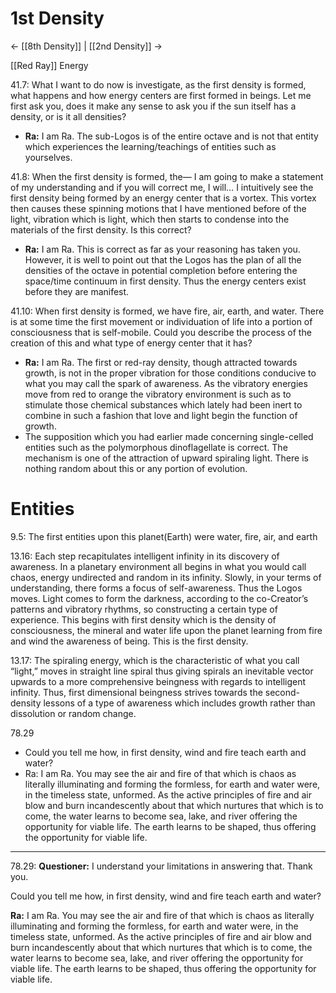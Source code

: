 # 1st Density
<- [[8th Density]] | [[2nd Density]] ->

[[Red Ray]] Energy

41.7: What I want to do now is investigate, as the first density is formed, what happens and how energy centers are first formed in beings. Let me first ask you, does it make any sense to ask you if the sun itself has a density, or is it all densities?
- **Ra:** I am Ra. The sub-Logos is of the entire octave and is not that entity which experiences the learning/teachings of entities such as yourselves.

41.8: When the first density is formed, the— I am going to make a statement of my understanding and if you will correct me, I will… I intuitively see the first density being formed by an energy center that is a vortex. This vortex then causes these spinning motions that I have mentioned before of the light, vibration which is light, which then starts to condense into the materials of the first density. Is this correct?
- **Ra:** I am Ra. This is correct as far as your reasoning has taken you. However, it is well to point out that the Logos has the plan of all the densities of the octave in potential completion before entering the space/time continuum in first density. Thus the energy centers exist before they are manifest.

41.10: When first density is formed, we have fire, air, earth, and water. There is at some time the first movement or individuation of life into a portion of consciousness that is self-mobile. Could you describe the process of the creation of this and what type of energy center that it has?
- **Ra:** I am Ra. The first or red-ray density, though attracted towards growth, is not in the proper vibration for those conditions conducive to what you may call the spark of awareness. As the vibratory energies move from red to orange the vibratory environment is such as to stimulate those chemical substances which lately had been inert to combine in such a fashion that love and light begin the function of growth.
- The supposition which you had earlier made concerning single-celled entities such as the polymorphous dinoflagellate is correct. The mechanism is one of the attraction of upward spiraling light. There is nothing random about this or any portion of evolution.
# Entities
9.5: The first entities upon this planet(Earth) were water, fire, air, and earth

13.16: Each step recapitulates intelligent infinity in its discovery of awareness. In a planetary environment all begins in what you would call chaos, energy undirected and random in its infinity. Slowly, in your terms of understanding, there forms a focus of self-awareness. Thus the Logos moves. Light comes to form the darkness, according to the co-Creator’s patterns and vibratory rhythms, so constructing a certain type of experience. This begins with first density which is the density of consciousness, the mineral and water life upon the planet learning from fire and wind the awareness of being. This is the first density.

13.17: The spiraling energy, which is the characteristic of what you call “light,” moves in straight line spiral thus giving spirals an inevitable vector upwards to a more comprehensive beingness with regards to intelligent infinity. Thus, first dimensional beingness strives towards the second-density lessons of a type of awareness which includes growth rather than dissolution or random change.

78.29
- Could you tell me how, in first density, wind and fire teach earth and water?
- Ra: I am Ra. You may see the air and fire of that which is chaos as literally illuminating and forming the formless, for earth and water were, in the timeless state, unformed. As the active principles of fire and air blow and burn incandescently about that which nurtures that which is to come, the water learns to become sea, lake, and river offering the opportunity for viable life. The earth learns to be shaped, thus offering the opportunity for viable life.

---

78.29: **Questioner:** I understand your limitations in answering that. Thank you.  
  
Could you tell me how, in first density, wind and fire teach earth and water?

**Ra:** I am Ra. You may see the air and fire of that which is chaos as literally illuminating and forming the formless, for earth and water were, in the timeless state, unformed. As the active principles of fire and air blow and burn incandescently about that which nurtures that which is to come, the water learns to become sea, lake, and river offering the opportunity for viable life. The earth learns to be shaped, thus offering the opportunity for viable life.
